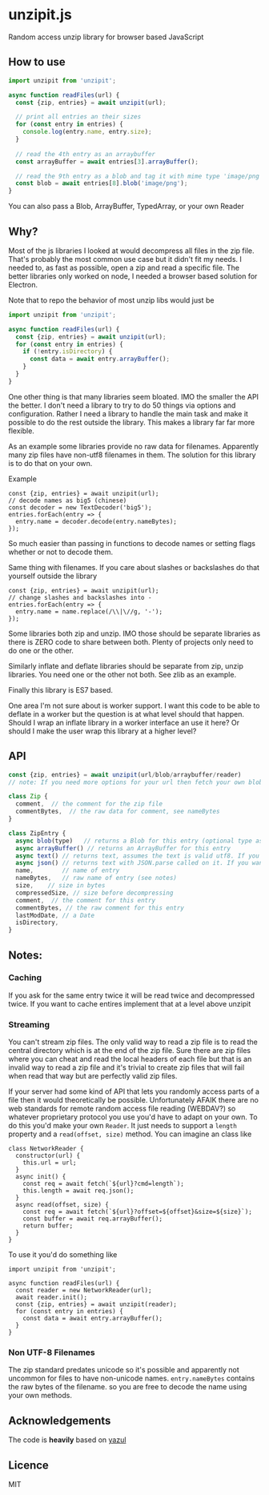 # unzipit.js

Random access unzip library for browser based JavaScript

## How to use

```js
import unzipit from 'unzipit';

async function readFiles(url) {
  const {zip, entries} = await unzipit(url);

  // print all entries an their sizes
  for (const entry in entries) {
    console.log(entry.name, entry.size);
  }
  
  // read the 4th entry as an arraybuffer
  const arrayBuffer = await entries[3].arrayBuffer();

  // read the 9th entry as a blob and tag it with mime type 'image/png'
  const blob = await entries[8].blob('image/png');
}
```

You can also pass a Blob, ArrayBuffer, TypedArray, or your own Reader

## Why?

Most of the js libraries I looked at would decompress all files in the zip file.
That's probably the most common use case but it didn't fit my needs. I needed
to, as fast as possible, open a zip and read a specific file. The better libraries
only worked on node, I needed a browser based solution for Electron.

Note that to repo the behavior of most unzip libs would just be

```js
import unzipit from 'unzipit';

async function readFiles(url) {
  const {zip, entries} = await unzipit(url);
  for (const entry in entries) {
    if (!entry.isDirectory) {
      const data = await entry.arrayBuffer();
    }
  }
}
```

One other thing is that many libraries seem bloated. IMO the smaller the API the better.
I don't need a library to try to do 50 things via options and configuration. Rather I need
a library to handle the main task and make it possible to do the rest outside the library.
This makes a library far far more flexible.

As an example some libraries provide no raw data for filenames. Apparently many zip files
have non-utf8 filenames in them. The solution for this library is to do that on your own.

Example

    const {zip, entries} = await unzipit(url);
    // decode names as big5 (chinese)
    const decoder = new TextDecoder('big5');
    entries.forEach(entry => {
      entry.name = decoder.decode(entry.nameBytes);
    });
    
So much easier than passing in functions to decode names or setting flags whether or not to decode them.

Same thing with filenames. If you care about slashes or backslashes do that yourself outside the library

    const {zip, entries} = await unzipit(url);
    // change slashes and backslashes into -
    entries.forEach(entry => {
      entry.name = name.replace(/\\|\//g, '-');
    });

Some libraries both zip and unzip.
IMO those should be separate libraries as there is ZERO code to share between
both. Plenty of projects only need to do one or the other.

Similarly inflate and deflate libraries should be separate from zip, unzip libraries.
You need one or the other not both. See zlib as an example.

Finally this library is ES7 based.

One area I'm not sure about is worker support. I want this code to be able
to deflate in a worker but the question is at what level should that happen.
Should I wrap an inflate library in a worker interface an use it here?
Or should I make the user wrap this library at a higher level?

## API

```js
const {zip, entries} = await unzipit(url/blob/arraybuffer/reader)
// note: If you need more options for your url then fetch your own blob and pass the blob in
```

```js
class Zip {
  comment,  // the comment for the zip file
  commentBytes,  // the raw data for comment, see nameBytes
}
```

```js
class ZipEntry {
  async blob(type)   // returns a Blob for this entry (optional type as in 'image/jpeg'
  async arrayBuffer() // returns an ArrayBuffer for this entry
  async text() // returns text, assumes the text is valid utf8. If you want more options decode arrayBuffer yourself
  async json() // returns text with JSON.parse called on it. If you want more options decode arrayBuffer yourself
  name,        // name of entry
  nameBytes,   // raw name of entry (see notes)
  size,    // size in bytes
  compressedSize, // size before decompressing
  comment,  // the comment for this entry
  commentBytes, // the raw comment for this entry
  lastModDate, // a Date
  isDirectory,
}
```

## Notes:

### Caching

If you ask for the same entry twice it will be read twice and decompressed twice.
If you want to cache entires implement that at a level above unzipit

### Streaming

You can't stream zip files. The only valid way to read a zip file is to read the
central directory which is at the end of the zip file. Sure there are zip files
where you can cheat and read the local headers of each file but that is an invalid
way to read a zip file and it's trivial to create zip files that will fail when
read that way but are perfectly valid zip files.

If your server had some kind of API that lets you randomly access parts of a file
then it would theoretically be possible. Unfortunately AFAIK there are no web standards
for remote random access file reading (WEBDAV?) so whatever proprietary protocol you use you'd
have to adapt on your own. To do this you'd make your own `Reader`. It just needs to support
a `length` property and a `read(offset, size)` method. You can imagine an class like

```
class NetworkReader {
  constructor(url) {
    this.url = url;
  }
  async init() {
    const req = await fetch(`${url}?cmd=length`);
    this.length = await req.json();
  }
  async read(offset, size) {
    const req = await fetch(`${url}?offset=${offset}&size=${size}`);
    const buffer = await req.arrayBuffer();
    return buffer;
  }
}
```

To use it you'd do something like

```
import unzipit from 'unzipit';

async function readFiles(url) {
  const reader = new NetworkReader(url);
  await reader.init();
  const {zip, entries} = await unzipit(reader);
  for (const entry in entries) {
    const data = await entry.arrayBuffer();
  }
}
``` 

### Non UTF-8 Filenames

The zip standard predates unicode so it's possible and apparently not uncommon for files
to have non-unicode names. `entry.nameBytes` contains the raw bytes of the filename.
so you are free to decode the name using your own methods.

## Acknowledgements

The code is **heavily** based on [yazul](https://github.com/thejoshwolfe/yauzl)

## Licence

MIT
